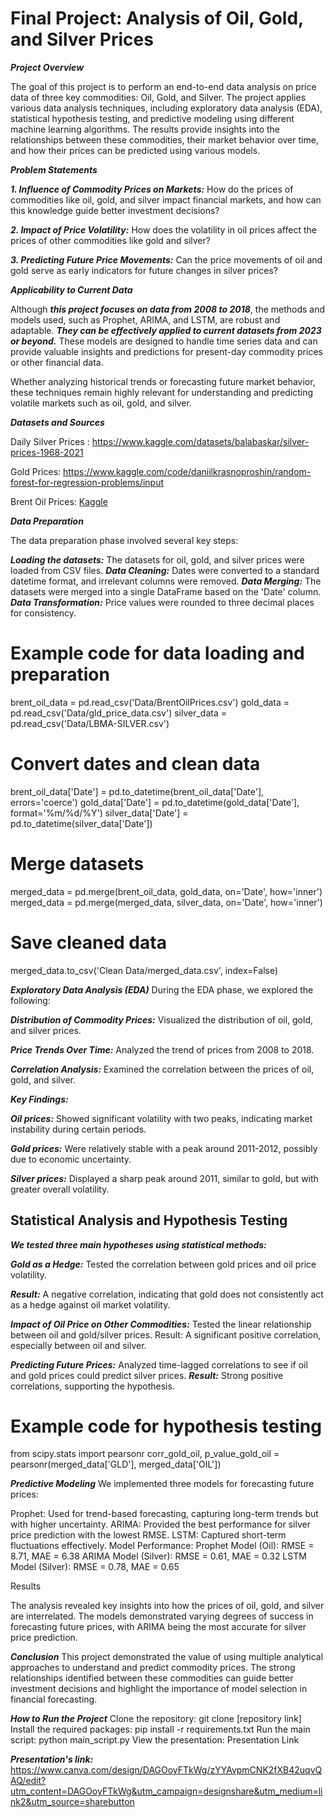 # Final Project: Analysis of Oil, Gold, and Silver Prices

***Project Overview***

The goal of this project is to perform an end-to-end data analysis on price data of three key commodities: Oil, Gold, and Silver. 
The project applies various data analysis techniques, including exploratory data analysis (EDA), statistical hypothesis testing, 
and predictive modeling using different machine learning algorithms. 
The results provide insights into the relationships between these commodities, their market behavior over time, and how their prices can be predicted using various models.

***Problem Statements***

***1. Influence of Commodity Prices on Markets:***
How do the prices of commodities like oil, gold, and silver impact financial markets, and how can this knowledge guide better investment decisions?


***2. Impact of Price Volatility:***
How does the volatility in oil prices affect the prices of other commodities like gold and silver?


***3. Predicting Future Price Movements:***
Can the price movements of oil and gold serve as early indicators for future changes in silver prices?


***Applicability to Current Data***

Although ***this project focuses on data from 2008 to 2018***, the methods and models used, such as Prophet, ARIMA, and LSTM, are robust and adaptable. 
***They can be effectively applied to current datasets from 2023 or beyond.***
These models are designed to handle time series data and can provide valuable insights and predictions for present-day commodity prices or other financial data.

Whether analyzing historical trends or forecasting future market behavior, these techniques remain highly relevant for understanding and predicting volatile markets such as oil, gold, and silver.


***Datasets and Sources***

Daily Silver Prices : https://www.kaggle.com/datasets/balabaskar/silver-prices-1968-2021

Gold Prices: https://www.kaggle.com/code/daniilkrasnoproshin/random-forest-for-regression-problems/input

Brent Oil Prices: [Kaggle](https://www.kaggle.com/datasets/mabusalah/brent-oil-prices)

***Data Preparation***


The data preparation phase involved several key steps:

***Loading the datasets:*** The datasets for oil, gold, and silver prices were loaded from CSV files.
***Data Cleaning:*** Dates were converted to a standard datetime format, and irrelevant columns were removed.
***Data Merging:*** The datasets were merged into a single DataFrame based on the 'Date' column.
***Data Transformation:*** Price values were rounded to three decimal places for consistency.

# Example code for data loading and preparation
brent_oil_data = pd.read_csv('Data/BrentOilPrices.csv')
gold_data = pd.read_csv('Data/gld_price_data.csv')
silver_data = pd.read_csv('Data/LBMA-SILVER.csv')

# Convert dates and clean data
brent_oil_data['Date'] = pd.to_datetime(brent_oil_data['Date'], errors='coerce')
gold_data['Date'] = pd.to_datetime(gold_data['Date'], format='%m/%d/%Y')
silver_data['Date'] = pd.to_datetime(silver_data['Date'])

# Merge datasets
merged_data = pd.merge(brent_oil_data, gold_data, on='Date', how='inner')
merged_data = pd.merge(merged_data, silver_data, on='Date', how='inner')

# Save cleaned data
merged_data.to_csv('Clean Data/merged_data.csv', index=False)

***Exploratory Data Analysis (EDA)***
During the EDA phase, we explored the following:

***Distribution of Commodity Prices:*** Visualized the distribution of oil, gold, and silver prices.

***Price Trends Over Time:*** Analyzed the trend of prices from 2008 to 2018.

***Correlation Analysis:*** Examined the correlation between the prices of oil, gold, and silver.

***Key Findings:***

***Oil prices:*** Showed significant volatility with two peaks, indicating market instability during certain periods.

***Gold prices:*** Were relatively stable with a peak around 2011-2012, possibly due to economic uncertainty.

***Silver prices:*** Displayed a sharp peak around 2011, similar to gold, but with greater overall volatility.

## Statistical Analysis and Hypothesis Testing

***We tested three main hypotheses using statistical methods:***

***Gold as a Hedge:*** Tested the correlation between gold prices and oil price volatility. 

***Result:*** A negative correlation, indicating that gold does not consistently act as a hedge against oil market volatility.

***Impact of Oil Price on Other Commodities:*** Tested the linear relationship between oil and gold/silver prices. Result: A significant positive correlation, especially between oil and silver.

***Predicting Future Prices:*** Analyzed time-lagged correlations to see if oil and gold prices could predict silver prices. 
***Result:*** Strong positive correlations, supporting the hypothesis.


# Example code for hypothesis testing
from scipy.stats import pearsonr
corr_gold_oil, p_value_gold_oil = pearsonr(merged_data['GLD'], merged_data['OIL'])

***Predictive Modeling***
We implemented three models for forecasting future prices:

Prophet: Used for trend-based forecasting, capturing long-term trends but with higher uncertainty.
ARIMA: Provided the best performance for silver price prediction with the lowest RMSE.
LSTM: Captured short-term fluctuations effectively.
Model Performance:
Prophet Model (Oil): RMSE = 8.71, MAE = 6.38
ARIMA Model (Silver): RMSE = 0.61, MAE = 0.32
LSTM Model (Silver): RMSE = 0.78, MAE = 0.65


Results


The analysis revealed key insights into how the prices of oil, gold, and silver are interrelated. The models demonstrated varying degrees of success in forecasting future prices, with ARIMA being the most accurate for silver price prediction.

***Conclusion***
This project demonstrated the value of using multiple analytical approaches to understand and predict commodity prices. The strong relationships identified between these commodities can guide better investment decisions and highlight the importance of model selection in financial forecasting.

***How to Run the Project***
Clone the repository: git clone [repository link]
Install the required packages: pip install -r requirements.txt
Run the main script: python main_script.py
View the presentation: Presentation Link


***Presentation's link:*** https://www.canva.com/design/DAGOoyFTkWg/zYYAvpmCNK2fXB42uqvQAQ/edit?utm_content=DAGOoyFTkWg&utm_campaign=designshare&utm_medium=link2&utm_source=sharebutton
